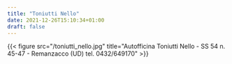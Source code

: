 ```yaml
---
title: "Toniutti Nello"
date: 2021-12-26T15:10:34+01:00
draft: false
---
```



{{< figure src="/toniutti_nello.jpg" title="Autofficina Toniutti Nello - SS 54 n. 45-47 - Remanzacco (UD) tel. 0432/649170" >}}
